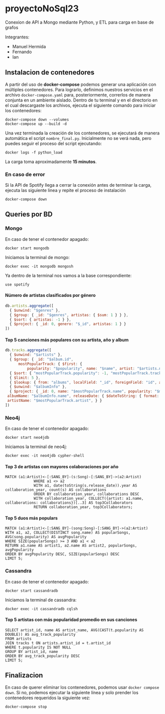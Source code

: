 # proyectoNoSql23
Conexion de API a Mongo mediante Python, y ETL para carga en base de grafos

Integrantes:
* Manuel Hermida
* Fernando
* Ian

## Instalacion de contenedores

A partir del uso de **docker-compose** podemos generar una aplicación con múltiples contenedores. Para lograrlo, definimos nuestros servicios en el archivo `docker-compose.yaml` para, posteriormente, correrlos de manera conjunta en un ambiente aislado. Dentro de tu terminal y en el directorio en el cual descargaste los archivos, ejecuta el siguiente comando para iniciar los contenedores:

```shell
docker-compose down --volumes
docker-compose up --build -d
```

Una vez terminada la creación de los contenedores, se ejecutará de manera automática el script `nombre_final.py`. Inicialmente no se verá nada, pero puedes seguir el proceso del script ejecutando:

```shell
docker logs -f python_load
```
La carga toma aproximadamente **15 minutos**.

### En caso de error

Si la API de Spotify llega a cerrar la conexión antes de terminar la carga, ejecuta las siguiente linea y repite el proceso de instalación

```shell
docker-compose down
```

## Queries por BD

### Mongo

En caso de tener el contenedor apagado:

```shell
docker start mongodb
```

Iniciamos la terminal de mongo:

```shell
docker exec -it mongodb mongosh
```

Ya dentro de la terminal nos vamos a la base correspondiente:
```shell
use spotify
```

#### Número de artistas clasificados por género
```js
db.artists.aggregate([
  { $unwind: "$genres" },
  { $group: { _id: "$genres", artistas: { $sum: 1 } } },
  { $sort: { artistas: -1 } },
  { $project: { _id: 0, genero: "$_id", artistas: 1 } }
])
```

#### Top 5 canciones más populares con su artista, año y album
```js
db.tracks.aggregate([
  { $unwind: "$artists" },
  { $group: { _id: "$album.id",
      mostPopularTrack: { $first: {
          popularity: "$popularity", name: "$name", artist: "$artists.name", trackId: "$id" } } } },
  { $sort: { "mostPopularTrack.popularity": -1, "mostPopularTrack.trackId": -1 } },
  { $limit: 5 },
  { $lookup: { from: "albums", localField: "_id", foreignField: "id", as: "albumInfo" } },
  { $unwind: "$albumInfo" },
  { $project: { _id: 0, name: "$mostPopularTrack.name", popularity: "$mostPopularTrack.popularity",
 albumName: "$albumInfo.name", releaseDate: { $dateToString: { format: "%Y-%m", date: { $toDate: "$albumInfo.release_date" } } },
 artistName: "$mostPopularTrack.artist", } }
])
```

### Neo4j

En caso de tener el contenedor apagado:

```shell
docker start neo4jdb
```

Iniciamos la terminal de neo4j:

```shell
docker exec -it neo4jdb cypher-shell
```

#### Top 3 de artistas con mayores colaboraciones por año
```cypher
MATCH (a1:Artist)<-[:SANG_BY]-(s:Song)-[:SANG_BY]->(a2:Artist)
             WHERE a1 <> a2
             WITH a1, date(toString(s.release_date)).year AS collaboration_year, count(s) AS collaborations
             ORDER BY collaboration_year, collaborations DESC
             WITH collaboration_year, COLLECT({artist: a1.name, collaborations: collaborations})[..3] AS top3Collaborators
             RETURN collaboration_year, top3Collaborators;
```

#### Top 5 duos más populars
```cypher
MATCH (a1:Artist)<-[:SANG_BY]-(song:Song)-[:SANG_BY]->(a2:Artist)
WITH a1, a2, COLLECT(DISTINCT song.name) AS popularSongs, AVG(song.popularity) AS avgPopularity
WHERE SIZE(popularSongs) >= 3 AND a1 < a2
RETURN a1.name AS artist1, a2.name AS artist2, popularSongs, avgPopularity
ORDER BY avgPopularity DESC, SIZE(popularSongs) DESC
LIMIT 5;
```

### Cassandra

En caso de tener el contenedor apagado:

```shell
docker start cassandradb
```

Iniciamos la terminal de cassandra:

```shell
docker exec -it cassandradb cqlsh
```

#### Top 5 artistas con más popularidad promedio en sus canciones
```cql
SELECT artist_id, name AS artist_name, AVG(CAST(t.popularity AS DOUBLE)) AS avg_track_popularity
FROM artists
JOIN tracks t ON artists.artist_id = t.artist_id
WHERE t.popularity IS NOT NULL
GROUP BY artist_id, name
ORDER BY avg_track_popularity DESC
LIMIT 5;
```

## Finalizacion

En caso de querer eliminar los contenedores, podemos usar `docker compose down`. Si no, podemos ejecutar la siguiente línea y solo prender los contenedores requeridos la siguiente vez:

```shell
docker-compose stop
```
